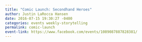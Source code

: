 ```yaml
---
title: "Comic Launch: Secondhand Heroes"
author: Justin LaRocca Hansen
date: 2016-07-15 19:30:27 -0400
categories: events weekly-storytelling
permalink: comic-launch
event-link: https://www.facebook.com/events/1089087887828381/
---
```

